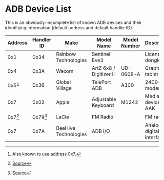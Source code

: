 # ADB Device List

This is an obviously-incomplete list of known ADB devices and their identifying information (default address and default handler ID).

| Address | Handler ID | Make                 | Model Name              | Model Number | Description                          |
| ------- | ---------- | -------------------- | ----------------------- | ------------ | ------------------------------------ |
| 0x1     | 0x34       | Rainbow Technologies | Sentinel Eve3           |              | License dongle                       |
| 0x4     | 0x3A       | Wacom                | ArtZ 6x8 / Digitizer II | UD-0608-A    | Graphics tablet                      |
| 0x5[^1] | 0x36       | Global Village       | TelePort ADB            | A300         | 2400-baud modem                      |
| 0x7     | 0x02       | Apple                | Adjustable Keyboard     | M1242        | Media keys device of AAK             |
| 0x7[^2] | 0x79[^2]   | LaCie                | FM Radio                |              | FM radio                             |
| 0x7     | 0x7A       | BeeHive Technologies | ADB I/O                 |              | Analog and digital I/O interface     |

[^1]: Also known to use address 0x7.
[^2]: [Source](https://vintagegeek.wordpress.com/2021/01/03/lacie-fm-radio-tuner-for-system-7-0-to-os9-macintosh-w-adb-port/#comment-1107)
